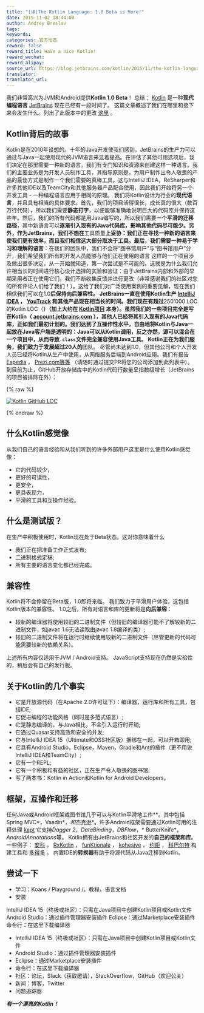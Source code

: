 ```yaml
---
title: "[译]The Kotlin Language: 1.0 Beta is Here!"
date: 2015-11-02 18:44:00
author: Andrey Breslav
tags:
keywords:
categories: 官方动态
reward: false
reward_title: Have a nice Kotlin!
reward_wechat:
reward_alipay:
source_url: https://blog.jetbrains.com/kotlin/2015/11/the-kotlin-language-1-0-beta-is-here/
translator:
translator_url:
---
```


我们非常高兴为JVM和Android提供**Kotlin 1.0 Beta**！
总结： [Kotlin](https://kotlinlang.org/) 是一种**现代编程语言** [JetBrains](https://www.jetbrains.com/) 现在已经有一段时间了。
这篇文章概述了我们在哪里和接下来会发生什么。列出了此版本中的更改 [这里](https://github.com/JetBrains/kotlin/releases/tag/build-1.0.0-beta-1103) 。
## Kotlin背后的故事

Kotlin是在2010年设想的。十年的Java开发使我们感到，JetBrains的生产力可以通过与Java一起使用现代的JVM语言来显着提高。在评估了其他可用选项后，我们决定在那里需要一种新的语言，我们有专门知识和资源来创建这样一种语言。我们的主要业务是为开发人员制作工具，其指导原则是，为用户制作出令人敬畏的产品的最佳方式是制作一个我们需要的真棒工具。这与IntelliJ IDEA，ReSharper和许多其他IDE以及TeamCity和其他服务器产品配合使用，因此我们开始将另一个开发工具 - 一种编程语言应用于相同的原理。 <span id =“more-3005”> </span>
我们将Kotlin设计为行业的**现代语言**，并且具有相当的具体要求。首先，我们的项目活得很长，成长真的很大（数百万行代码），所以我们需要**静态打字**，以便能够准确地说明巨大的代码库并保持这些年。然后，我们的所有代码都是用Java编写的，所以我们需要一个**平滑的迁移路径**，其中新语言可以**逐渐引入现有的Java代码库，影响其他代码尽可能少。另外，作为JetBrains，我们不想在**工具质量**上妥协：我们正在寻找一种新的语言来使我们更有效率，而且我们相信这大部分取决于工具。最后，我们需要一种易于学习和理解的语言**：在我们的团队中，我们不会将“图书馆用户”与“图书馆用户”分开，我们希望我们所有的开发人员能够与他们正在使用的语言
这样的一个项目涉及做出很多决定，从一开始就知道，第一次尝试是不可能的。这就是为什么我们允许相当长的时间进行核心设计选择的实验和验证：由于JetBrains内部和外部的早期采用者正在使用它们，我们不断收集反馈并进行更改（非常感谢我们的社区对您的所有评论人们给了我们！）。这给了我们对广泛使用案例的重要见解，现在我们相信我们可以在1.0**后保持向后兼容性。
JetBrains一直在使用Kotlin生产 [IntelliJ IDEA](https://www.jetbrains.com/idea/) ， [YouTrack](https://www.jetbrains.com/youtrack/) 和其他产品现在相当长的时间。我们现在有超过**250'000 LOC的Kotlin LOC（**）（加上大约在 [Kotlin项目](https://github.com/JetBrains/kotlin) 本身）。虽然我们的一些项目完全是写在Kotlin（ [account.jetbrains.com](https://account.jetbrains.com) ），其他人已经将其引入现有的Java代码库，正如我们最初计划的。我们达到了互操作性水平，自由地将Kotlin与Java一起放在Java客户端是透明的：Java可以从Kotlin调用，反之亦然，源可以混合在一个项目中，从而导致`.class`文件完全兼容使用Java工具。
Kotlin正在为我们服务，我们致力于发展超过20人的**团队。
尽管尚未达到1.0，但其他公司和个人开发人员已经将Kotlin从生产中使用，从网络服务后端到Android应用。我们有报告 [Expedia](https://twitter.com/fleurchild/status/636965650536108032) ， [Prezi.com等等](https://github.com/JetBrains/kotlin-web-site/blob/master/_data/companies-using-kotlin.yml) （请随时通过提交PR将您的公司添加到此列表中）。
到目前为止，GitHub开放存储库中的Kotlin代码行数量呈指数级增长（JetBrains的项目被排除在外）：

{% raw %}
<p><a href="https://i1.wp.com/blog.jetbrains.com/kotlin/files/2015/11/Kotlin-GitHub-LOC.png"><img alt="Kotlin GitHub LOC" class="alignleft size-full wp-image-3069" data-recalc-dims="1" src="https://i1.wp.com/blog.jetbrains.com/kotlin/files/2015/11/Kotlin-GitHub-LOC.png?resize=640%2C279&amp;ssl=1"/></a></p>
{% endraw %}

## 什么Kotlin感觉像

从我们自己的语言经验和从我们听到的许多外部用户这里是什么使用Kotlin感觉像：

* 它的代码较少，
* 更好的可读性，
* 更安全，
* 更具表现力，
* 平滑的工具和互操作经验。

## 什么是测试版？

在生产中积极使用时，Kotlin现在处于Beta状态。这对你意味着什么

* 我们正在把准备工作正式发布;
* 二进制格式定稿;
* 所有主要的语言变化都已经完成。

## 兼容性

Kotlin将不会停留在Beta版，1.0即将来临。
我们致力于平滑用户体验，这包括Kotlin版本的兼容性。 1.0之后，所有对语言和库的更新将是**向后兼容**：

* 较新的编译器将使用较旧的二进制文件（但较旧的编译器可能不了解较新的二进制文件，如javac 1.6无法读取由javac 1.8编译的类）;
* 较旧的二进制文件将在运行时继续使用较新的二进制文件（尽管更新的代码可能需要较新的依赖关系）。

上述所有内容仅适用于JVM / Android支持。 JavaScript支持现在仍然是实验性的，稍后会有自己的发行版。
## 关于Kotlin的几个事实


* 它是开放源代码（在Apache 2.0许可证下）：编译器，运行库和所有工具，包括IDE;
* 它促进编程的功能风格（同时是多范式语言）;
* 它是静态编译的，与Java相比，不会引入运行时开销;
* 它通过Quasar支持高效和安全的并发;
* 它与IntelliJ IDEA 15（Ultimate和OSS社区版）捆绑在一起，可以开箱即用;
* 它具有Android Studio，Eclipse，Maven，Gradle和Ant的插件（更不用说IntelliJ IDEA和TeamCity）;
* 它有一个REPL;
* 它有一个积极和有益的社区，正在生产令人敬畏的图书馆;
* 写了两本书：Kotlin in Action和Kotlin for Android Developers。

## 框架，互操作和迁移

任何Java或Android框架或图书馆几乎可以与Kotlin平滑地工作**。其中包括Spring MVC*，Vaadin*，*和*杰克逊*。许多Android框架需要通过Kotlin可用的注释处理 [kapt](http://blog.jetbrains.com/kotlin/2015/06/better-annotation-processing-supporting-stubs-in-kapt/) 它支持*Dagger 2*，*DataBinding*，*DBFlow*，* ButterKnife*，*AndroidAnnotations*等。
Kotlin拥有由JetBrains和社区开发的**自己的框架和库**。一些例子： [安科](https://github.com/JetBrains/anko) ， [RxKotlin](https://github.com/ReactiveX/RxKotlin) ， [funKtionale](https://github.com/MarioAriasC/funKTionale) ， [kohesive](https://github.com/kohesive/) ， [约柜](https://github.com/mplatvoet/kovenant) ， [科巴尔特](http://beust.com/kobalt) 构建工具和 [多得多](https://kotlinlang.org/docs/resources.html) 。
内置IDE的**转换器**有助于将源代码从Java迁移到Kotlin。
## 尝试一下


* 学习：Koans / Playground /，教程，语言文档
* 安装

IntelliJ IDEA 15（终极或社区）：只需在Java项目中创建Kotlin项目或Kotlin文件
Android Studio：通过插件管理器安装插件
Eclipse：通过Marketplace安装插件
命令行：在这里下载编译器
* IntelliJ IDEA 15（终极或社区）：只需在Java项目中创建Kotlin项目或Kotlin文件
* Android Studio：通过插件管理器安装插件
* Eclipse：通过Marketplace安装插件
* 命令行：在这里下载编译器
* 社区：论坛，Slack（获取邀请），StackOverflow，GitHub（欢迎公关）
* 新闻：博客，Twitter
* 问题追踪器

***有一个漂亮的Kotlin！***
